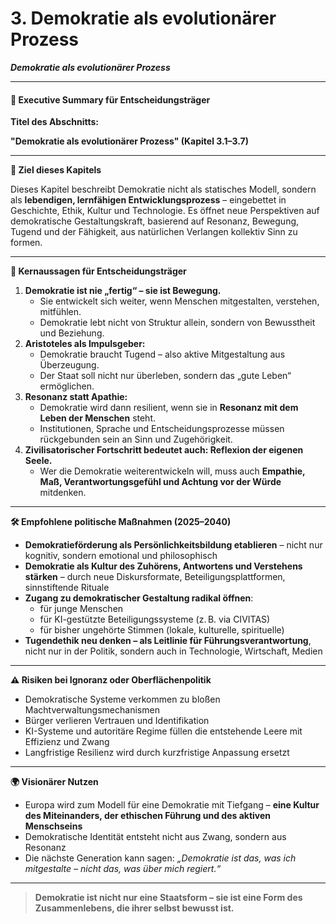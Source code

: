 # 3. Demokratie als evolutionärer Prozess

_**Demokratie als evolutionärer Prozess**_

***

#### 📘 **Executive Summary für Entscheidungsträger**

**Titel des Abschnitts:**

**"Demokratie als evolutionärer Prozess" (Kapitel 3.1–3.7)**

***

**🎯 Ziel dieses Kapitels**

Dieses Kapitel beschreibt Demokratie nicht als statisches Modell, sondern als **lebendigen, lernfähigen Entwicklungsprozess** – eingebettet in Geschichte, Ethik, Kultur und Technologie. Es öffnet neue Perspektiven auf demokratische Gestaltungskraft, basierend auf Resonanz, Bewegung, Tugend und der Fähigkeit, aus natürlichen Verlangen kollektiv Sinn zu formen.

***

**🧭 Kernaussagen für Entscheidungsträger**

1. **Demokratie ist nie „fertig“ – sie ist Bewegung.**
   * Sie entwickelt sich weiter, wenn Menschen mitgestalten, verstehen, mitfühlen.
   * Demokratie lebt nicht von Struktur allein, sondern von Bewusstheit und Beziehung.
2. **Aristoteles als Impulsgeber:**
   * Demokratie braucht Tugend – also aktive Mitgestaltung aus Überzeugung.
   * Der Staat soll nicht nur überleben, sondern das „gute Leben“ ermöglichen.
3. **Resonanz statt Apathie:**
   * Demokratie wird dann resilient, wenn sie in **Resonanz mit dem Leben der Menschen** steht.
   * Institutionen, Sprache und Entscheidungsprozesse müssen rückgebunden sein an Sinn und Zugehörigkeit.
4. **Zivilisatorischer Fortschritt bedeutet auch: Reflexion der eigenen Seele.**
   * Wer die Demokratie weiterentwickeln will, muss auch **Empathie, Maß, Verantwortungsgefühl und Achtung vor der Würde** mitdenken.

***

**🛠 Empfohlene politische Maßnahmen (2025–2040)**

* **Demokratieförderung als Persönlichkeitsbildung etablieren** – nicht nur kognitiv, sondern emotional und philosophisch
* **Demokratie als Kultur des Zuhörens, Antwortens und Verstehens stärken** – durch neue Diskursformate, Beteiligungsplattformen, sinnstiftende Rituale
* **Zugang zu demokratischer Gestaltung radikal öffnen**:
  * für junge Menschen
  * für KI-gestützte Beteiligungssysteme (z. B. via CIVITAS)
  * für bisher ungehörte Stimmen (lokale, kulturelle, spirituelle)
* **Tugendethik neu denken – als Leitlinie für Führungsverantwortung**, nicht nur in der Politik, sondern auch in Technologie, Wirtschaft, Medien

***

**⚠️ Risiken bei Ignoranz oder Oberflächenpolitik**

* Demokratische Systeme verkommen zu bloßen Machtverwaltungsmechanismen
* Bürger verlieren Vertrauen und Identifikation
* KI-Systeme und autoritäre Regime füllen die entstehende Leere mit Effizienz und Zwang
* Langfristige Resilienz wird durch kurzfristige Anpassung ersetzt

***

**🌍 Visionärer Nutzen**

* Europa wird zum Modell für eine Demokratie mit Tiefgang – **eine Kultur des Miteinanders, der ethischen Führung und des aktiven Menschseins**
* Demokratische Identität entsteht nicht aus Zwang, sondern aus Resonanz
* Die nächste Generation kann sagen: _„Demokratie ist das, was ich mitgestalte – nicht das, was über mich regiert.“_

***

> **Demokratie ist nicht nur eine Staatsform – sie ist eine Form des Zusammenlebens, die ihrer selbst bewusst ist.**
